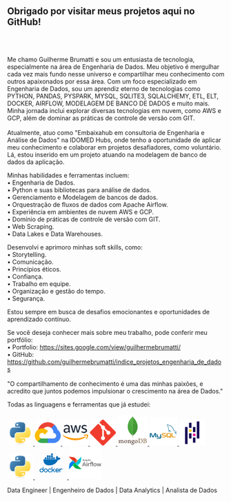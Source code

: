 <span><b><h2>Obrigado por visitar meus projetos aqui no GitHub!</h2></b></span><br><br>

<span>Me chamo Guilherme Brumatti e sou um entusiasta de tecnologia, especialmente na área de Engenharia de Dados. Meu objetivo é mergulhar cada vez mais fundo nesse universo e compartilhar meu conhecimento com outros apaixonados por essa área.
Com um foco especializado em Engenharia de Dados, sou um aprendiz eterno de tecnologias como PYTHON, PANDAS, PYSPARK, MYSQL, SQLITE3, SQLALCHEMY, ETL, ELT, DOCKER, AIRFLOW, MODELAGEM DE BANCO DE DADOS e muito mais. Minha jornada inclui explorar diversas tecnologias em nuvem, como AWS e GCP, além de dominar as práticas de controle de versão com GIT.<br><br>
Atualmente, atuo como "Embaixahub em consultoria de Engenharia e Análise de Dados" na IDOMED Hubs, onde tenho a oportunidade de aplicar meu conhecimento e colaborar em projetos desafiadores, como voluntário. Lá, estou inserido em um projeto atuando na modelagem de banco de dados da aplicação.</span><br>

Minhas habilidades e ferramentas incluem:<br>
• Engenharia de Dados.<br>
• Python e suas bibliotecas para análise de dados.<br>
• Gerenciamento e Modelagem de bancos de dados.<br>
• Orquestração de fluxos de dados com Apache Airflow.<br>
• Experiência em ambientes de nuvem AWS e GCP.<br>
• Domínio de práticas de controle de versão com GIT.<br>
• Web Scraping.<br>
• Data Lakes e Data Warehouses.<br>

Desenvolvi e aprimoro minhas soft skills, como:<br>
• Storytelling.<br>
• Comunicação.<br>
• Princípios éticos.<br>
• Confiança.<br>
• Trabalho em equipe.<br>
• Organização e gestão do tempo.<br>
• Segurança.<br>

Estou sempre em busca de desafios emocionantes e oportunidades de aprendizado contínuo.<br>

Se você deseja conhecer mais sobre meu trabalho, pode conferir meu portfólio:<br>
• Portfolio: https://sites.google.com/view/guilhermebrumatti/<br>
• GitHub: https://github.com/guilhermebrumatti/indice_projetos_engenharia_de_dados<br><br>
"O compartilhamento de conhecimento é uma das minhas paixões, e acredito que juntos podemos impulsionar o crescimento na área de Dados."

Todas as linguagens e ferramentas que já estudei:<br><br>
<a href="https://www.python.org" rel="nofollow">
  <img src="https://raw.githubusercontent.com/devicons/devicon/master/icons/python/python-original.svg" alt="python" width="60" height="60" style="max-width: 100%;">
</a>
<a href="https://cloud.google.com/">
  <img src="https://github.com/guilhermebrumatti/guilhermebrumatti/blob/main/logos/gcp.svg" alt="python" width="60" height="60" style="max-width: 100%;">
</a>
<a href="https://aws.amazon.com/pt/">
  <img src="https://github.com/guilhermebrumatti/guilhermebrumatti/blob/main/logos/aws.png" alt="python" width="60" height="60" style="max-width: 100%;">
</a>
<a href="https://git-scm.com/">
  <img src="https://github.com/guilhermebrumatti/guilhermebrumatti/blob/main/logos/git.svg" alt="python" width="60" height="60" style="max-width: 100%;">
</a>
<a href="https://www.mongodb.com/">
  <img src="https://github.com/guilhermebrumatti/guilhermebrumatti/blob/main/logos/mongodb.svg" alt="python" width="70" height="70" style="max-width: 100%;">
</a>
<a href="https://www.mysql.com/">
  <img src="https://github.com/guilhermebrumatti/guilhermebrumatti/blob/main/logos/mysql.svg" alt="python" width="65" height="65" style="max-width: 100%;">
</a>
<a href="https://pandas.pydata.org/">
  <img src="https://github.com/guilhermebrumatti/guilhermebrumatti/blob/main/logos/pandas.svg" alt="python" width="60" height="60" style="max-width: 100%;">
</a>
<a href="https://spark.apache.org">
  <img src="https://github.com/guilhermebrumatti/guilhermebrumatti/blob/main/logos/python-original.svg" alt="python" width="60" height="60" style="max-width: 100%;">
</a>
<a href="https://www.docker.com/">
  <img src="https://github.com/guilhermebrumatti/guilhermebrumatti/blob/main/logos/docker.png" alt="python" width="75" height="75" style="max-width: 100%;">
</a>
<a href="https://airflow.apache.org/">
  <img src="https://github.com/guilhermebrumatti/guilhermebrumatti/blob/main/logos/AirflowLogo.png" alt="python" width="75" height="75" style="max-width: 100%;">
</a>

Data Engineer | Engenheiro de Dados | Data Analytics | Analista de Dados
